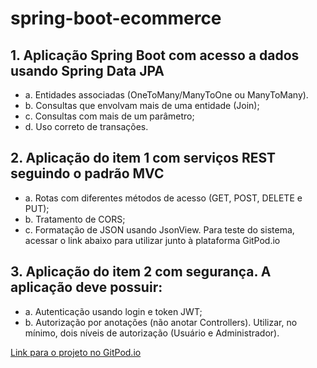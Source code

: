 # spring-boot-ecommerce

## 1. Aplicação Spring Boot com acesso a dados usando Spring Data JPA 
- a. Entidades associadas (OneToMany/ManyToOne ou ManyToMany).
- b. Consultas que envolvam mais de uma entidade (Join);
- c. Consultas com mais de um parâmetro;
- d. Uso correto de transações.

## 2. Aplicação do item 1 com serviços REST seguindo o padrão MVC

- a. Rotas com diferentes métodos de acesso (GET, POST, DELETE e PUT);
- b. Tratamento de CORS;
- c. Formatação de JSON usando JsonView.
Para teste do sistema, acessar o link abaixo para utilizar junto à plataforma GitPod.io

## 3. Aplicação do item 2 com segurança. A aplicação deve possuir:

- a. Autenticação usando login e token JWT;
- b. Autorização por anotações (não anotar Controllers). Utilizar, no mínimo,
     dois níveis de autorização (Usuário e Administrador).

[Link para o projeto no GitPod.io](http://gitpod.io/#https://github.com/guilhermemigliano/spring-boot-ecommerce)
